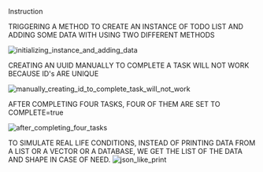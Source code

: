 Instruction

TRIGGERING A METHOD TO CREATE AN INSTANCE OF TODO LIST AND ADDING SOME DATA WITH USING TWO DIFFERENT METHODS

![initializing_instance_and_adding_data](https://github.com/furkancetinalp/icp_bootcamp_homework_one/assets/99509540/edd886d6-bffe-43eb-aedb-4648dd105904)

CREATING AN UUID MANUALLY TO COMPLETE A TASK WILL NOT WORK BECAUSE ID's ARE UNIQUE

![manually_creating_id_to_complete_task_will_not_work](https://github.com/furkancetinalp/icp_bootcamp_homework_one/assets/99509540/935f7c63-5252-42a3-8eb2-915e24b04304)

AFTER COMPLETING FOUR TASKS, FOUR OF THEM ARE SET TO COMPLETE=true

![after_completing_four_tasks](https://github.com/furkancetinalp/icp_bootcamp_homework_one/assets/99509540/d76b6348-1761-4d2b-a092-28a11b3d3183)

TO SIMULATE REAL LIFE CONDITIONS, INSTEAD OF PRINTING DATA FROM A LIST OR A VECTOR OR A DATABASE, WE GET THE LIST OF THE DATA AND SHAPE IN CASE OF NEED. 
![json_like_print](https://github.com/furkancetinalp/icp_bootcamp_homework_one/assets/99509540/07f49d01-7f57-41d4-bcca-78a213630899)
